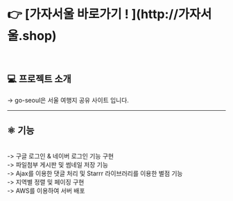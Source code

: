 <h1>👉 [가자서울 바로가기 ! ](http://가자서울.shop)</h1><br>

<h2>💻 프로젝트 소개</h2>

-> go-seoul은 서울 여행지 공유 사이트 입니다.<br/>

<hr/>
<h2>⚛️ 기능</h2><br/>
-> 구글 로그인 & 네이버 로그인 기능 구현<br>
-> 파일첨부 게시판 및 썸네일 저장 기능<br>
-> Ajax를 이용한 댓글 처리 및 Starrr 라이브러리를 이용한 별점 기능<br>
-> 지역별 정렬 및 페이징 구현<br>
-> AWS를 이용하여 서버 배포 

